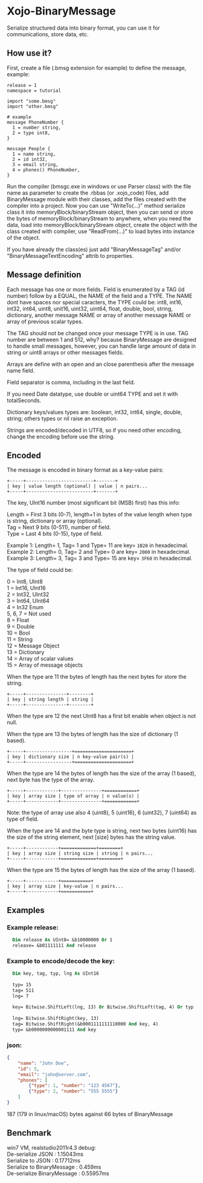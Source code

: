 # Xojo-BinaryMessage
Serialize structured data into binary format, you can use it for communications, store data, etc.

## How use it?

First, create a file (.bmsg extension for example) to define the message, example:

```
release = 1
namespace = tutorial

import "some.bmsg"
import "other.bmsg"

# example
message PhoneNumber {
  1 = number string,
  2 = type int8,
}

message People {
  1 = name string,
  2 = id int32,
  3 = email string,
  4 = phones() PhoneNumber,
}
```

Run the compiler (bmsgc.exe in windows or use Parser class) with the file name as parameter to create the .rbbas 
(or .xojo_code) files, add BinaryMessage module with their classes, add the files created with the compiler into a 
project. Now you can use "WriteTo(...)" method serialize class it into memoryBlock/binaryStream object, then you 
can send or store the bytes of memoryBlock/binaryStream to anywhere, when you need the data, load into 
memoryBlock/binaryStream object, create the object with the class created with compiler, use "ReadFrom(...)" to 
load bytes into instance of the object.

If you have already the class(es) just add "BinaryMessageTag" and/or "BinaryMessageTextEncoding" attrib to properties.

## Message definition

Each message has one or more fields. Field is enumerated by a TAG (id number) follow by a EQUAL, the NAME 
of the field and a TYPE. The NAME dont have spaces nor special caracters, the TYPE could be: int8, int16, int32, 
int64, uint8, unit16, uint32, uint64, float, double, bool, string, dictionary, another message NAME or array of another
message NAME or array of previous scalar types.

The TAG should not be changed once your message TYPE is in use. TAG number are between 1 and 512, why? 
because BinaryMessage are designed to handle small messages, however, you can handle large amount of data in 
string or uint8 arrays or other messages fields.

Arrays are define with an open and an close parenthesis after the message name field.

Field separator is comma, including in the last field.

If you need Date datatype, use double or uint64 TYPE and set it with totalSeconds.

Dictionary keys/values types are: boolean, int32, int64, single, double, string; others types or nil raise an exception.

Strings are encoded/decoded in UTF8, so if you need other encoding, change the encoding before use the string.


## Encoded

The message is encoded in binary format as a key-value pairs:

```
+-----+-------------------------+-------+
| key | value length (optional) | value | n pairs...
+-----+-------------------------+-------+
```

The key, UInt16 number (most significant bit (MSB) first) has this info:

Length = First 3 bits (0-7), length+1 in bytes of the value length when type is string, dictionary or array (optional).  
Tag = Next 9 bits (0-511), number of field.  
Type = Last 4 bits (0-15), type of field.  

Example 1: Length= 1, Tag= 1 and Type= 11 are key= `1B20` in hexadecimal.  
Example 2: Length= 0, Tag= 2 and Type= 0 are key= `2000` in hexadecimal.  
Example 3: Length= 3, Tag= 3 and Type= 15 are key= `3F60` in hexadecimal.  

The type of field could be:

0 = Int8, UInt8  
1 = Int16, UInt16  
2 = Int32, UInt32  
3 = Int64, UInt64  
4 = In32 Enum  
5, 6, 7 = Not used  
8 = Float  
9 = Double  
10 = Bool  
11 = String  
12 = Message Object  
13 = Dictionary  
14 = Array of scalar values  
15 = Array of message objects  

When the type are 11 the bytes of length has the next bytes for store the string.
```
+-----+---------------+--------+
| key | string length | string |
+-----+---------------+--------+
```

When the type are 12 the next UInt8 has a first bit enable when object is not null.  

When the type are 13 the bytes of length has the size of dictionary (1 based).
```
+-----+-----------------+=====================+
| key | dictionary size | n key-value pair(s) |
+-----+-----------------+=====================+
```

When the type are 14 the bytes of length has the size of the array (1 based), next byte has the type of the array.
```
+-----+------------+---------------+============+
| key | array size | type of array | n value(s) |
+-----+------------+---------------+============+
```

Note: the type of array use also 4 (uint8), 5 (uint16), 6 (uint32), 7 (uint64) as type of field.

When the type are 14 and the byte type is string, next two bytes (uint16) has the size of the string element, next 
[size] bytes has the string value.
```
+-----+------------+=============+========+
| key | array size | string size | string | n pairs...
+-----+------------+=============+========+
```

When the type are 15 the bytes of length has the size of the array (1 based).
```
+-----+------------+===========+
| key | array size | key-value | n pairs...
+-----+------------+===========+
```


## Examples


### Example release:

```vb
  Dim release As UInt8= &b10000000 Or 1
  release= &b01111111 And release
```
  

### Example to encode/decode the key:

```vb
  Dim key, tag, typ, lng As UInt16
  
  typ= 15
  tag= 511
  lng= 7
  
  key= Bitwise.ShiftLeft(lng, 13) Or Bitwise.ShiftLeft(tag, 4) Or typ
  
  lng= Bitwise.ShiftRight(key, 13)
  tag= Bitwise.ShiftRight(&b0001111111110000 And key, 4)
  typ= &b0000000000001111 And key
```


### json:

```json
{
    "name": "John Doe",
    "id": 5,
    "email": "john@server.com",
    "phones": [
        {"type": 1, "number": "123 4567"},
        {"type": 2, "number": "555 5555"}
    ]
}
```

187 (179 in linux/macOS) bytes against 66 bytes of BinaryMessage


## Benchmark

win7 VM, realstudio2011r4.3 debug:  
  De-serialize JSON : 1.15043ms  
  Serialize to JSON : 0.17712ms  
  Serialize to BinaryMessage : 0.459ms  
  De-serialize BinaryMessage : 0.55957ms 

